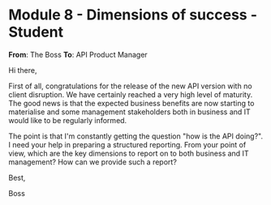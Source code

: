 # Module 8 - Dimensions of success - Student

**From**: The Boss
**To**: API Product Manager

Hi there,

First of all, congratulations for the release of the new API version with no client disruption. We have certainly reached a very high level of maturity. The good news is that the expected business benefits are now starting to materialise and some management stakeholders both in business and IT would like to be regularly informed.

The point is that I'm constantly getting the question "how is the API doing?". I need your help in preparing a structured reporting. From your point of view, which are the key dimensions to report on to both business and IT management? How can we provide such a report?

Best,

Boss
